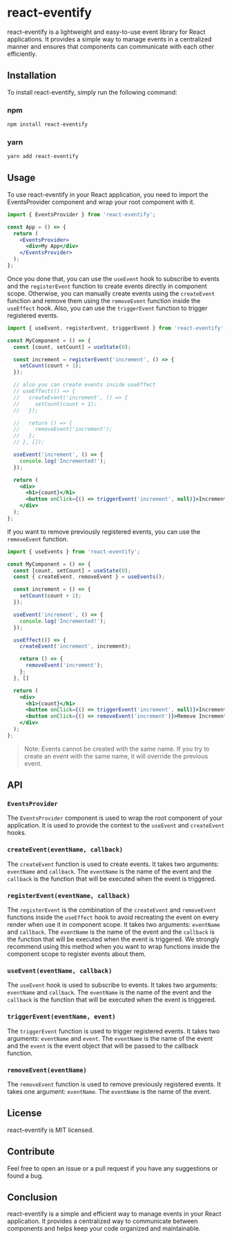# react-eventify

react-eventify is a lightweight and easy-to-use event library for React applications. It provides a simple way to manage events in a centralized manner and ensures that components can communicate with each other efficiently.

## Installation

To install react-eventify, simply run the following command:

### npm

```bash
npm install react-eventify
```

### yarn

```bash
yarn add react-eventify
```

## Usage

To use react-eventify in your React application, you need to import the EventsProvider component and wrap your root component with it.

```jsx
import { EventsProvider } from 'react-eventify';

const App = () => {
  return (
    <EventsProvider>
      <div>My App</div>
    </EventsProvider>
  );
};
```

Once you done that, you can use the `useEvent` hook to subscribe to events and the `registerEvent` function to create events directly in component scope. Otherwise, you can manually create events using the `createEvent` function and remove them using the `removeEvent` function inside the `useEffect` hook. Also, you can use the `triggerEvent` function to trigger registered events.

```jsx
import { useEvent, registerEvent, triggerEvent } from 'react-eventify';

const MyComponent = () => {
  const [count, setCount] = useState(0);

  const increment = registerEvent('increment', () => {
    setCount(count + 1);
  });

  // also you can create events inside useEffect
  // useEffect(() => {
  //   createEvent('increment', () => {
  //     setCount(count + 1);
  //   });

  //   return () => {
  //     removeEvent('increment');
  //   };
  // }, []);

  useEvent('increment', () => {
    console.log('Incremented!');
  });

  return (
    <div>
      <h1>{count}</h1>
      <button onClick={() => triggerEvent('increment', null)}>Increment</button>
    </div>
  );
};
```

If you want to remove previously registered events, you can use the `removeEvent` function.

```jsx
import { useEvents } from 'react-eventify';

const MyComponent = () => {
  const [count, setCount] = useState(0);
  const { createEvent, removeEvent } = useEvents();

  const increment = () => {
    setCount(count + 1);
  });

  useEvent('increment', () => {
    console.log('Incremented!');
  });

  useEffect(() => {
    createEvent('increment', increment);

    return () => {
      removeEvent('increment');
    };
  }, []

  return (
    <div>
      <h1>{count}</h1>
      <button onClick={() => triggerEvent('increment', null)}>Increment</button>
      <button onClick={() => removeEvent('increment')}>Remove Increment</button>
    </div>
  );
};
```

> Note: Events cannot be created with the same name. If you try to create an event with the same name, it will override the previous event.

## API

### `EventsProvider`

The `EventsProvider` component is used to wrap the root component of your application. It is used to provide the context to the `useEvent` and `createEvent` hooks.

### `createEvent(eventName, callback)`

The `createEvent` function is used to create events. It takes two arguments: `eventName` and `callback`. The `eventName` is the name of the event and the `callback` is the function that will be executed when the event is triggered.

### `registerEvent(eventName, callback)`

The `registerEvent` is the combination of the `createEvent` and `removeEvent` functions inside the `useEffect` hook to avoid recreating the event on every render when use it in component scope. It takes two arguments: `eventName` and `callback`. The `eventName` is the name of the event and the `callback` is the function that will be executed when the event is triggered. We strongly recommend using this method when you want to wrap functions inside the component scope to register events about them.

### `useEvent(eventName, callback)`

The `useEvent` hook is used to subscribe to events. It takes two arguments: `eventName` and `callback`. The `eventName` is the name of the event and the `callback` is the function that will be executed when the event is triggered.

### `triggerEvent(eventName, event)`

The `triggerEvent` function is used to trigger registered events. It takes two arguments: `eventName` and `event`. The `eventName` is the name of the event and the `event` is the event object that will be passed to the callback function.

### `removeEvent(eventName)`

The `removeEvent` function is used to remove previously registered events. It takes one argument: `eventName`. The `eventName` is the name of the event.

## License

react-eventify is MIT licensed.

## Contribute

Feel free to open an issue or a pull request if you have any suggestions or found a bug.

## Conclusion

react-eventify is a simple and efficient way to manage events in your React application. It provides a centralized way to communicate between components and helps keep your code organized and maintainable.
